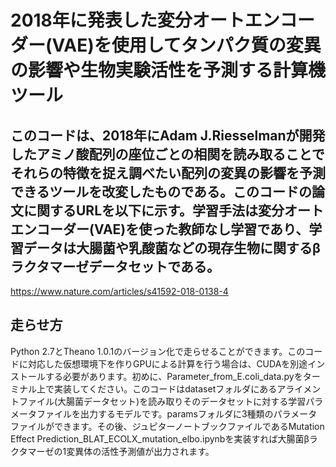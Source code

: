 # 2018年に発表した変分オートエンコーダー(VAE)を使用してタンパク質の変異の影響や生物実験活性を予測する計算機ツール
## このコードは、2018年にAdam J.Riesselmanが開発したアミノ酸配列の座位ごとの相関を読み取ることでそれらの特徴を捉え調べたい配列の変異の影響を予測できるツールを改変したものである。このコードの論文に関するURLを以下に示す。学習手法は変分オートエンコーダー(VAE)を使った教師なし学習であり、学習データは大腸菌や乳酸菌などの現存生物に関するβラクタマーゼデータセットである。<br>
https://www.nature.com/articles/s41592-018-0138-4<br>
## 走らせ方<br>
Python 2.7とTheano 1.0.1のバージョン化で走らせることができます。このコードに対応した仮想環境下を作りGPUによる計算を行う場合は、CUDAを別途インストールする必要があります。初めに、Parameter_from_E.coli_data.pyをターミナル上で実装してください。このコードはdatasetフォルダにあるアライメントファイル(大腸菌データセット)を読み取りそのデータセットに対する学習パラメータファイルを出力するモデルです。paramsフォルダに3種類のパラメータファイルができます。その後、ジュピターノートブックファイルであるMutation Effect Prediction_BLAT_ECOLX_mutation_elbo.ipynbを実装すれば大腸菌βラクタマーゼの1変異体の活性予測値が出力されます。
